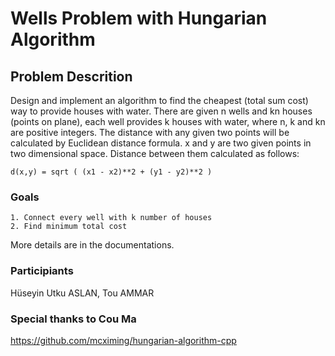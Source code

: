 # Wells Problem with Hungarian Algorithm

## Problem Descrition

Design and implement an algorithm to find the cheapest (total sum cost) way to provide houses with water. There are given n wells and kn houses (points on plane), each well provides k houses with water, where n, k and kn are positive integers. 
The distance with any given two points will be calculated by Euclidean distance formula. x and y are two given points in two dimensional space. Distance between them calculated as follows:
```
d(x,y) = sqrt ( (x1 - x2)**2 + (y1 - y2)**2 )
```
### Goals
```
1. Connect every well with k number of houses
2. Find minimum total cost

```
More details are in the documentations.

### Participiants
Hüseyin Utku ASLAN, Tou AMMAR
### Special thanks to Cou Ma
https://github.com/mcximing/hungarian-algorithm-cpp
